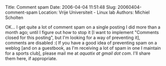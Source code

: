 Title: Comment spam
Date: 2006-04-04 11:51:48
Slug: 20060404-comment-spam
Location: Vrije Universiteit - Linux lab
Authors: Michiel Scholten

<p>OK... I get quite a lot of comment spam on a single posting I did more than a month ago; until I figure out how to stop it [I want to implement "Comments closed for this posting", but I'm looking for a way of preventing it], comments are disabled :( If you have a good idea of preventing spam on a weblog [and on a guestbook, as I'm receiving a lot of spam in one I maintain for a sports club], please mail me at <em>aquatix at gmail dot com</em>. I'll share them here, if appropriate.</p>